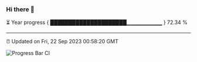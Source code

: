 ### Hi there 👋

⏳ Year progress { █████████████████████▁▁▁▁▁▁▁▁▁ } 72.34 %

---

⏰ Updated on Fri, 22 Sep 2023 00:58:20 GMT

![Progress Bar CI](https://github.com/liununu/liununu/workflows/Progress%20Bar%20CI/badge.svg)
